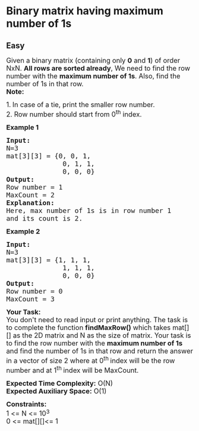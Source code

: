 # Binary matrix having maximum number of 1s
## Easy
<div class="problems_problem_content__Xm_eO"><p><span style="font-size:18px">Given a binary matrix (containing only <strong>0</strong> and <strong>1</strong>) of order NxN. <strong>All rows are sorted already</strong>, We need to find the row number with the <strong>maximum number of 1s</strong>. Also, find the number of 1s in that row.<br>
<strong>Note:</strong></span></p>

<p><span style="font-size:18px">1.<strong>&nbsp;</strong>In case of a tie, print the smaller row number.<br>
2. Row number should start from 0<sup>th</sup> index.</span></p>

<p><strong><span style="font-size:18px">Example 1</span></strong></p>

<pre style="position: relative;"><span style="font-size:18px"><strong>Input:
</strong>N=3
mat[3][3] = {0, 0, 1, 
&nbsp;             0, 1, 1, 
&nbsp;             0, 0, 0}
<strong>Output:</strong>
Row number = 1
MaxCount = 2</span>
<strong><span style="font-size:18px">Explanation:</span></strong>
<span style="font-size:18px">Here, max number of 1s is in row number 1
and its count is 2.</span><div class="open_grepper_editor" title="Edit &amp; Save To Grepper"></div></pre>

<p><span style="font-size:18px"><strong>Example 2</strong></span></p>

<pre style="position: relative;"><span style="font-size:18px"><strong>Input:
</strong>N=3
mat[3][3] = {1, 1, 1, 
&nbsp;             1, 1, 1, 
&nbsp;             0, 0, 0}
<strong>Output:</strong>
Row number = 0
MaxCount = 3</span><div class="open_grepper_editor" title="Edit &amp; Save To Grepper"></div></pre>

<p><span style="font-size:18px"><strong>Your Task:</strong><br>
You don't need to read input or print anything. The task is to complete the function <strong>findMaxRow()</strong> which takes mat[][] as the 2D matrix and&nbsp;N as the size of matrix. Your task is to find the row number with the <strong>maximum number of 1s </strong>and&nbsp;find the number of 1s in that row and return the answer in a vector of size 2 where at 0<sup>th&nbsp;</sup>index will be&nbsp;the row number and at 1<sup>th&nbsp;</sup>index will be MaxCount.</span></p>

<p><span style="font-size:18px"><strong>Expected Time Complexity:</strong> O(N)<br>
<strong>Expected Auxiliary Space:</strong> O(1)</span></p>

<p><span style="font-size:18px"><strong>Constraints:</strong><br>
1 &lt;= N&nbsp;&lt;= 10</span><sup><span style="font-size:15px">3</span></sup><br>
<span style="font-size:18px">0 &lt;= mat[][]&lt;= 1</span></p>
</div>